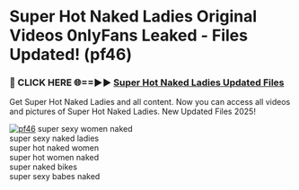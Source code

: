 # Super Hot Naked Ladies Original Videos 0nlyFans Leaked - Files Updated! (pf46)

<h3>🔴 CLICK HERE 🌐==►► <a href="https://tinyurl.com/yckcrads" rel="nofollow">Super Hot Naked Ladies Updated Files</a></h3>

Get Super Hot Naked Ladies and all content. Now you can access all videos and pictures of Super Hot Naked Ladies. New Updated Files 2025!

[![pf46](https://i.imgur.com/hpKpOFt.gif)](https://tinyurl.com/yckcrads)
super sexy women naked<br>
super sexy naked ladies<br>
super hot naked women<br>
super hot women naked<br>
super naked bikes<br>
super sexy babes naked